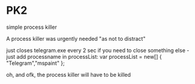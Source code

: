 # PK2
simple process killer

A process killer was urgently needed
"as not to distract"

just closes telegram.exe every 2 sec
if you need to close something else - just add processname in processList:   var processList = new[] { "Telegram","mspaint" };


oh, and ofk,  the process killer will have to be killed
